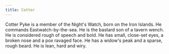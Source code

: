 ```yaml
---
title: Cotter
---
```


Cotter Pyke is a member of the Night's Watch, born on the Iron Islands. He commands Eastwatch-by-the-sea. He is the bastard son of a tavern wench. He is considered rough of speech and bold. He has small, close-set eyes, a broken nose and a pox ravaged face. He has a widow's peak and a sparse, rough beard. He is lean, hard and wiry.


